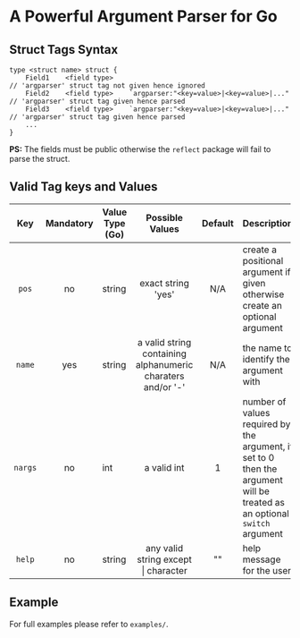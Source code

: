 # A Powerful Argument Parser for Go

## Struct Tags Syntax
```
type <struct name> struct {
    Field1    <field type>                                               // 'argparser' struct tag not given hence ignored
    Field2    <field type>    `argparser:"<key=value>|<key=value>|..."   // 'argparser' struct tag given hence parsed
    Field3    <field type>    `argparser:"<key=value>|<key=value>|..."   // 'argparser' struct tag given hence parsed
    ...
}
```
**PS:** The fields must be public otherwise the `reflect` package will fail to parse the struct.

## Valid Tag keys and Values

| Key | Mandatory | Value Type (Go) | Possible Values | Default | Description |
| :---: | :---: | --- | :---: | :---: | :--- |
| `pos` | no | string | exact string 'yes' | N/A | create a positional argument if given otherwise create an optional argument |
| `name` | yes | string | a valid string containing alphanumeric charaters and/or '-' | N/A |the name to identify the argument with |
| `nargs` | no | int | a valid int | 1 | number of values required by the argument, if set to 0 then the argument will be treated as an optional `switch` argument |
| `help` | no | string | any valid string except \| character  | "" | help message for the user |

## Example

For full examples please refer to `examples/`.
